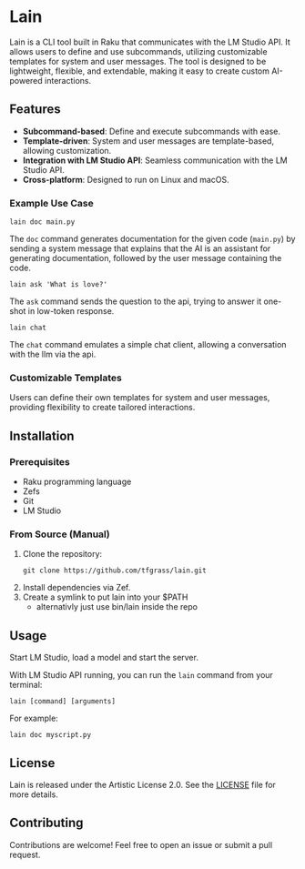 # Lain

Lain is a CLI tool built in Raku that communicates with the LM Studio API. It allows users to define and use subcommands, utilizing customizable templates for system and user messages. The tool is designed to be lightweight, flexible, and extendable, making it easy to create custom AI-powered interactions.

## Features

- **Subcommand-based**: Define and execute subcommands with ease.
- **Template-driven**: System and user messages are template-based, allowing customization.
- **Integration with LM Studio API**: Seamless communication with the LM Studio API.
- **Cross-platform**: Designed to run on Linux and macOS.

### Example Use Case

```
lain doc main.py
```

The `doc` command generates documentation for the given code (`main.py`) by sending a system message that explains that the AI is an assistant for generating documentation, followed by the user message containing the code.

```
lain ask 'What is love?'
```

The `ask` command sends the question to the api, trying to answer it one-shot in low-token response.

```
lain chat
```

The `chat` command emulates a simple chat client, allowing a conversation with the llm via the api.

### Customizable Templates

Users can define their own templates for system and user messages, providing flexibility to create tailored interactions.

## Installation

### Prerequisites

- Raku programming language 
- Zefs
- Git
- LM Studio 


### From Source (Manual)

1. Clone the repository:
   ```
   git clone https://github.com/tfgrass/lain.git
   ```
2. Install dependencies via Zef.
3. Create a symlink to put lain into your $PATH
   - alternativly just use bin/lain inside the repo
## Usage
Start LM Studio, load a model and start the server. 

With LM Studio API running, you can run the `lain` command from your terminal:

```
lain [command] [arguments]
```

For example:

```
lain doc myscript.py
```

## License

Lain is released under the Artistic License 2.0. See the [LICENSE](LICENSE) file for more details.

## Contributing

Contributions are welcome! Feel free to open an issue or submit a pull request.
